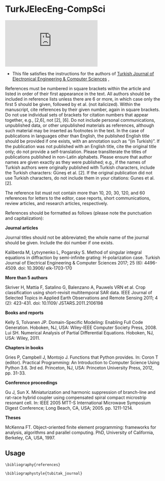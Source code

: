 # TurkJElecEng-CompSci

![Image of Yaktocat](https://journals.tubitak.gov.tr/elektrik/coverimage.htm?imageName=elk.jpg)


- This file satisfies the instructions for the authors of [Turkish Journal of Electronical Engineering & Computer Sciences](https://journals.tubitak.gov.tr/elektrik/index.htm)
,

References must be numbered in square brackets within the article and listed in order of their first appearance in the text.
All authors should be included in reference lists unless there are 6 or more, in which case only the first 5 should be given,
followed by et al. (not italicized). Within the manuscript, cite references by their given number, again in square brackets. Do
not use individual sets of brackets for citation numbers that appear together, e.g., [2,6], not [2], [6]. Do not include personal
communications, unpublished data, or other unpublished materials as references, although such material may be inserted as
footnotes in the text. In the case of publications in languages other than English, the published English title should be provided
if one exists, with an annotation such as “(in Turkish)”. If the publication was not published with an English title, cite the original
title only; do not provide a self-translation. Please transliterate the titles of publications published in non-Latin alphabets.
Please ensure that author names are given exactly as they were published; e.g., if the names of Turkish authors were originally
published with Turkish characters, include the Turkish characters: Güneş et al. [2]. If the original publication did not use Turkish
characters, do not include them in your citations: Gunes et al. [2].


The reference list must not contain more than 10, 20, 30, 120, and 60 references for letters to the editor, case reports, short
communications, review articles, and research articles, respectively.

References should be formatted as follows (please note the punctuation
and capitalization):

**Journal articles**

Journal titles should not be abbreviated; the whole name of the journal should be given. Include the doi
number if one exists.

Kaliberda M, Lytvynenko L, Pogarsky S. Method of singular integral equations in diffraction by semi-infinite grating:
H-polarization case. Turkish Journal of Electrical Engineering & Computer Sciences 2017; 25 (6): 4496-4509. doi: 10.3906/
elk-1703-170

**More than 5 authors**

Skriver H, Mattia F, Satalino G, Balenzano A, Pauwels VRN et al. Crop classification using short-revisit multitemporal SAR
data. IEEE Journal of Selected Topics in Applied Earth Observations and Remote Sensing 2011; 4 (2): 423-431. doi: 10.1109/
JSTARS.2011.2106198

**Books and reports**

Kelly S, Tolvanen JP. Domain-Specific Modeling: Enabling Full Code Generation. Hoboken, NJ, USA: Wiley-IEEE
Computer Society Press, 2008.
Lui SH. Numerical Analysis of Partial Differential Equations. Hoboken, NJ, USA: Wiley, 2011.

**Chapters in books**

Gries P, Campbell J, Montojo J. Functions that Python provides. In: Coron T (editor). Practical Programming: An
Introduction to Computer Science Using Python 3.6. 3rd ed. Princeton, NJ, USA: Princeton University Press, 2012, pp. 31-33.

**Conference proceedings**

Gu J, Sun X. Miniaturization and harmonic suppression of branch-line and rat-race hybrid coupler using compensated
spiral compact microstrip resonant cell. In: IEEE 2005 MTT-S International Microwave Symposium Digest Conference; Long
Beach, CA, USA; 2005. pp. 1211-1214.

**Theses**

McKenna FT. Object-oriented finite element programming: frameworks for analysis, algorithms and parallel computing.
PhD, University of California, Berkeley, CA, USA, 1997.

## Usage 

```
\bibliography{references}

\bibliographystyle{tubitak_journal}
```
